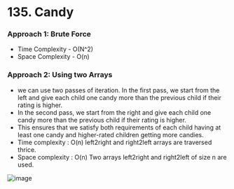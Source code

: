 # 135. Candy

### Approach 1: Brute Force
- Time Complexity - O(N^2)
- Space Complexity - O(n)

### Approach 2: Using two Arrays
- we can use two passes of iteration. In the first pass, we start from the left and give each child one candy more than the previous child if their rating is higher. 
- In the second pass, we start from the right and give each child one candy more than the previous child if their rating is higher. 
- This ensures that we satisfy both requirements of each child having at least one candy and higher-rated children getting more candies.
- Time complexity : O(n) left2right and right2left arrays are traversed thrice.
- Space complexity : O(n) Two arrays left2right and right2left of size n are used.

![image](https://github.com/Nikhilpra17/Leetcode-/assets/97670140/cd97bc79-27bd-4ca4-9d0a-cf5a3e5d5727)

